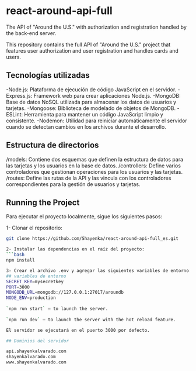 # react-around-api-full
The API of "Around the U.S." with authorization and registration handled by the back-end server.

This repository contains the full API of "Around the U.S." project that features user authorization and user registration and handles cards and users.

## Tecnologías utilizadas
-Node.js: Plataforma de ejecución de código JavaScript en el servidor.
-Express.js: Framework web para crear aplicaciones Node.js.
-MongoDB: Base de datos NoSQL utilizada para almacenar los datos de usuarios y tarjetas.
-Mongoose: Biblioteca de modelado de objetos de MongoDB.
-ESLint: Herramienta para mantener un código JavaScript limpio y consistente.
-Nodemon: Utilidad para reiniciar automáticamente el servidor cuando se detectan cambios en los archivos durante el desarrollo.

## Estructura de directorios 
/models: Contiene dos esquemas que definen la estructura de datos para las tarjetas y los usuarios en la base de datos.
/controllers: Define varios controladores que gestionan operaciones para los usuarios y las tarjetas.
/routes: Define las rutas de la API y las vincula con los controladores correspondientes para la gestión de usuarios y tarjetas. 

## Running the Project  
Para ejecutar el proyecto localmente, sigue los siguientes pasos:

1- Clonar el repositorio: 
```bash
git clone https://github.com/Shayenka/react-around-api-full_es.git

2- Instalar las dependencias en el raíz del proyecto:
```bash
npm install

3- Crear el archivo .env y agregar las siguientes variables de entorno:
## variables de entorno
SECRET_KEY=mysecretkey
PORT=3000
MONGODB_URL=mongodb://127.0.0.1:27017/aroundb
NODE_ENV=production
  
`npm run start` — to launch the server.  
  
`npm run dev` — to launch the server with the hot reload feature.  

El servidor se ejecutará en el puerto 3000 por defecto.

## Dominios del servidor

api.shayenkalvarado.com 
shayenkalvarado.com 
www.shayenkalvarado.com
